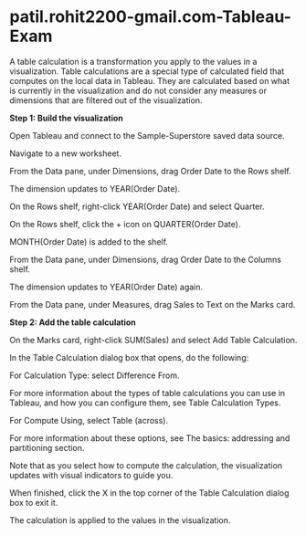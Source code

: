 # patil.rohit2200-gmail.com-Tableau-Exam
A table calculation is a transformation you apply to the values in a visualization. Table calculations are a special type of calculated field that computes on the local data in Tableau. They are calculated based on what is currently in the visualization and do not consider any measures or dimensions that are filtered out of the visualization.

**Step 1: Build the visualization**

Open Tableau and connect to the Sample-Superstore saved data source.

Navigate to a new worksheet.

From the Data pane, under Dimensions, drag Order Date to the Rows shelf.

The dimension updates to YEAR(Order Date).

On the Rows shelf, right-click YEAR(Order Date) and select Quarter.

On the Rows shelf, click the + icon on QUARTER(Order Date).

MONTH(Order Date) is added to the shelf.

From the Data pane, under Dimensions, drag Order Date to the Columns shelf.

The dimension updates to YEAR(Order Date) again.

From the Data pane, under Measures, drag Sales to Text on the Marks card.



**Step 2: Add the table calculation**

On the Marks card, right-click SUM(Sales) and select Add Table Calculation.

In the Table Calculation dialog box that opens, do the following:

For Calculation Type: select Difference From.

For more information about the types of table calculations you can use in Tableau, and how you can configure them, see Table Calculation Types.

For Compute Using, select Table (across).

For more information about these options, see The basics: addressing and partitioning section.

Note that as you select how to compute the calculation, the visualization updates with visual indicators to guide you.

When finished, click the X in the top corner of the Table Calculation dialog box to exit it.

The calculation is applied to the values in the visualization.


